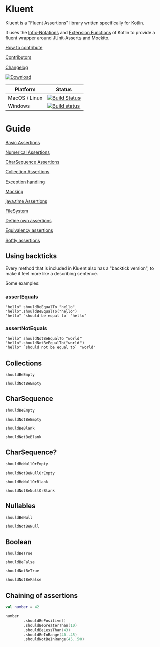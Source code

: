 # Kluent

Kluent is a "Fluent Assertions" library written specifically for Kotlin.

It uses the [Infix-Notations](https://kotlinlang.org/docs/reference/functions.html#infix-notation "Infix-Notation")
and [Extension Functions](https://kotlinlang.org/docs/reference/extensions.html#extension-functions "Extension Functions")
of Kotlin to provide a fluent wrapper around JUnit-Asserts and Mockito.

[How to contribute](../CONTRIBUTING.md)

[Contributors](../AUTHORS.md)

[Changelog](https://github.com/MarkusAmshove/Kluent/blob/master/CHANGELOG.md)

[ ![Download](https://api.bintray.com/packages/markusamshove/maven/kluent/images/download.svg) ](https://bintray.com/markusamshove/maven/Kluent/_latestVersion)

| Platform  | Status  |
|     ---       |  ---    |
| MacOS / Linux |   [![Build Status](https://travis-ci.org/MarkusAmshove/Kluent.svg?branch=master)](https://travis-ci.org/MarkusAmshove/Kluent)            |
| Windows       |  [![Build status](https://ci.appveyor.com/api/projects/status/c8j2nkwb5nc8b55a?svg=true)](https://ci.appveyor.com/project/magges/kluent) |

# Guide

[Basic Assertions](BasicAssertions.md)

[Numerical Assertions](NumericalAssertions.md)

[CharSequence Assertions](CharSequenceAssertions.md)

[Collection Assertions](CollectionAssertions.md)

[Exception handling](Exceptions.md)

[Mocking](Mocking.md)

[java.time Assertions](JavaTime.md)

[FileSystem](FileSystem.md)

[Define own assertions](DefineOwn.md)

[Equivalency assertions](Equivalency.md)

[Softly assertions](SoftlyAssertions.md)

## Using backticks

Every method that is included in Kluent also has a "backtick version", to make it feel more like a describing sentence.

Some examples:

### assertEquals ##

    "hello" shouldBeEqualTo "hello"
    "hello".shouldBeEqualTo("hello")
    "hello" `should be equal to` "hello"

### assertNotEquals ##

    "hello" shouldNotBeEqualTo "world"
    "hello".shouldNotBeEqualTo("world")
    "hello" `should not be equal to` "world"

## Collections

    shouldBeEmpty

    shouldNotBeEmpty

## CharSequence

    shouldBeEmpty

    shouldNotBeEmpty

    shouldBeBlank

    shouldNotBeBlank

## CharSequence?

    shouldBeNullOrEmpty

    shouldNotBeNullOrEmpty

    shouldBeNullOrBlank

    shouldNotBeNullOrBlank

## Nullables

    shouldBeNull

    shouldNotBeNull

## Boolean

    shouldBeTrue

    shouldBeFalse

    shouldNotBeTrue

    shouldNotBeFalse

## Chaining of assertions

```kt
val number = 42

number
        .shouldBePositive()
        .shouldBeGreaterThan(10)
        .shouldBeLessThan(43)
        .shouldBeInRange(40..45)
        .shouldNotBeInRange(45..50)
```

